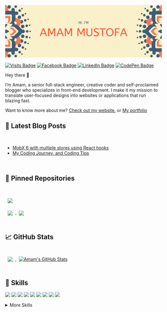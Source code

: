 [![Braydon's GitHub Banner](./github_banner.png)](https://amammustofa.com)

[![Visits Badge](https://badges.pufler.dev/visits/cakasuma/cakasuma)](https://amammustofa.com)
[![Facebook Badge](https://img.shields.io/badge/Facebook-Profile-informational?style=flat&logo=facebook&logoColor=white&color=1CA2F1)](https://www.facebook.com/amam.mustofa)
[![LinkedIn Badge](https://img.shields.io/badge/LinkedIn-Profile-informational?style=flat&logo=linkedin&logoColor=white&color=0D76A8)](https://www.linkedin.com/in/mustofa-ghaleb-amami/)
[![CodePen Badge](https://img.shields.io/badge/CodePen-Profile-informational?style=flat&logo=codepen&logoColor=white&color=black)](https://codepen.io/cakasuma-the-decoder)

Hey there 👋

I’m Amam, a senior full-stack engineer, creative coder and self-proclaimed blogger who specializes in front-end development. I make it my mission to translate user-focused designs into websites or applications that run blazing fast.

Want to know more about me? [Check out my website.](https://amammustofa.com/) or [My portfolio](https://registry.jsonresume.org/cakasuma)

## 📝 Latest Blog Posts

<br>

<!-- BLOG-POST-LIST:START -->
- [MobX 6 with multiple stores using React hooks](https://dev.to/cakasuma/using-mobx-hooks-with-multiple-stores-in-react-3dk4)
- [My Coding Journey, and Coding Tips](https://dev.to/cakasuma/my-coding-journey-and-coding-tips-268g)
<!-- BLOG-POST-LIST:END -->

<br>

## 📌 Pinned Repositories

<br>

<a href="https://github.com/cakasuma/nodejs_template_auth">
  <img align="center" style="margin:1rem 0.5rem" src="https://github-readme-stats.vercel.app/api/pin/?username=cakasuma&repo=nodejs_template_auth&title_color=ffffff&text_color=c9cacc&icon_color=4AB197&bg_color=1A2B34" />
</a>

<br>

<a href="https://github.com/cakasuma/react_redux_template_auth">
  <img align="center" style="margin:0.5rem" src="https://github-readme-stats.vercel.app/api/pin/?username=cakasuma&repo=react_redux_template_auth&title_color=ffffff&text_color=c9cacc&icon_color=4AB197&bg_color=1A2B34" />
</a>

<a href="https://github.com/cakasuma/Hotel_App">
  <img align="center" style="margin:0.5rem" src="https://github-readme-stats.vercel.app/api/pin/?username=cakasuma&repo=Hotel_App&title_color=ffffff&text_color=c9cacc&icon_color=4AB197&bg_color=1A2B34" />
</a>

<br>
<br>

## &#x1f4c8; GitHub Stats

<br>

<a href="https://github.com/cakasuma">
  <img align="center" style="margin:0.5rem" src="https://github-readme-stats.vercel.app/api/top-langs/?username=cakasuma&hide=html,css&title_color=ffffff&text_color=c9cacc&icon_color=4AB197&bg_color=1A2B34" />
</a>

<a href="https://github.com/cakasuma">
  <img align="center" style="margin:0.5rem" src="https://github-readme-stats.vercel.app/api?username=cakasuma&show_icons=true&line_height=27&count_private=true&title_color=ffffff&text_color=c9cacc&icon_color=4AB097&bg_color=1A2B34" alt="Amam's GitHub Stats" />
</a>

<br>
<br>

## 💼 Skills

![](https://img.shields.io/badge/Code-React-informational?style=flat&logo=react&logoColor=white&color=4AB197)
![](https://img.shields.io/badge/Code-Gatsby-informational?style=flat&logo=gatsby&logoColor=white&color=4AB197)
![](https://img.shields.io/badge/Code-JavaScript-informational?style=flat&logo=JavaScript&logoColor=white&color=4AB197)
![](https://img.shields.io/badge/Code-TypeScript-informational?style=flat&logo=TypeScript&logoColor=white&color=4AB197)
![](https://img.shields.io/badge/Code-Java-informational?style=flat&logo=Java&logoColor=white&color=4AB197)
![](https://img.shields.io/badge/Code-CSharp-informational?style=flat&logo=c-sharp&logoColor=white&color=4AB197)
![](https://img.shields.io/badge/Code-.NET-informational?style=flat&logo=.net&logoColor=white&color=4AB197)
![](https://img.shields.io/badge/Code-SwiftUI-informational?style=flat&logo=swift&logoColor=white&color=4AB197)
![](https://img.shields.io/badge/Code-MongoDB-informational?style=flat&logo=MongoDB&logoColor=white&color=4AB197)

<details>
<summary>More Skills</summary>
<br>

![](https://img.shields.io/badge/Style-CSS-informational?style=flat&logo=css3&logoColor=white&color=4AB197)
![](https://img.shields.io/badge/Style-Component-informational?style=flat&logo=styled-components&logoColor=white&color=4AB197)
![](https://img.shields.io/badge/Style-Sass-informational?style=flat&logo=Sass&logoColor=white&color=4AB197)
![](https://img.shields.io/badge/Style-Stylus-informational?style=flat&logo=Stylus&logoColor=white&color=4AB197)

<br>

![](https://img.shields.io/badge/Test-Jest-informational?style=flat&logo=jest&logoColor=white&color=4AB197)
![](https://img.shields.io/badge/Test-Mocha-informational?style=flat&logo=Mocha&logoColor=white&color=4AB197)

<br>

![](https://img.shields.io/badge/Tools-Docker-informational?style=flat&logo=docker&logoColor=white&color=4AB197)
![](https://img.shields.io/badge/Tools-NGINX-informational?style=flat&logo=nginx&logoColor=white&color=4AB197)
![](https://img.shields.io/badge/Tools-Netlify-informational?style=flat&logo=netlify&logoColor=white&color=4AB197)
![](https://img.shields.io/badge/Tools-Actions-informational?style=flat&logo=github-actions&logoColor=white&color=4AB197)
![](https://img.shields.io/badge/Tools-NPM-informational?style=flat&logo=npm&logoColor=white&color=4AB197)
![](https://img.shields.io/badge/Tools-Postman-informational?style=flat&logo=Postman&logoColor=white&color=4AB197)
![](https://img.shields.io/badge/Tools-GitHub-informational?style=flat&logo=GitHub&logoColor=white&color=4AB197)
![](https://img.shields.io/badge/Tools-GitLab-informational?style=flat&logo=GitLab&logoColor=white&color=4AB197)

</details>
